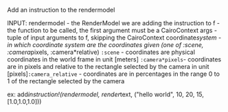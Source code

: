 Add an instruction to the rendermodel

INPUT:     rendermodel   - the RenderModel we are adding the instruction to     f             - the function to be called, the first argument must be a CairoContext     args          - tuple of input arguments to f, skipping the CairoContext     coordinate*system - in which coordinate system are the coordinates given (one of :scene, :camera*pixels, :camera*relative)       `:scene` - coordinates are physical coordinates in the world frame in unit [meters]       `:camera*pixels`- coordinates are in pixels and relative to the rectangle selected by the camera in unit [pixels]`:camera_relative` - coordinates are in percentages in the range 0 to 1 of the rectangle selected by the camera

ex: add*instruction!(rendermodel, render*text, ("hello world", 10, 20, 15, [1.0,1.0,1.0]))
